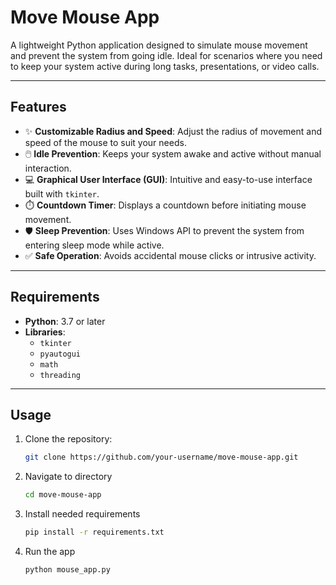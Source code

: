 # **Move Mouse App**

A lightweight Python application designed to simulate mouse movement and prevent the system from going idle. Ideal for scenarios where you need to keep your system active during long tasks, presentations, or video calls.

---

## **Features**
- ✨ **Customizable Radius and Speed**: Adjust the radius of movement and speed of the mouse to suit your needs.
- 🖱️ **Idle Prevention**: Keeps your system awake and active without manual interaction.
- 💻 **Graphical User Interface (GUI)**: Intuitive and easy-to-use interface built with `tkinter`.
- ⏱️ **Countdown Timer**: Displays a countdown before initiating mouse movement.
- 🛡️ **Sleep Prevention**: Uses Windows API to prevent the system from entering sleep mode while active.
- ✅ **Safe Operation**: Avoids accidental mouse clicks or intrusive activity.

---

## **Requirements**
- **Python**: 3.7 or later
- **Libraries**:
  - `tkinter`
  - `pyautogui`
  - `math`
  - `threading`

---

## **Usage**
1. Clone the repository:
   ```bash
   git clone https://github.com/your-username/move-mouse-app.git
   ```
2. Navigate to directory
   ```bash
   cd move-mouse-app
   ```
3. Install needed requirements
   ```bash
   pip install -r requirements.txt
   ```
4. Run the app
   ```bash
   python mouse_app.py
   ```
   
